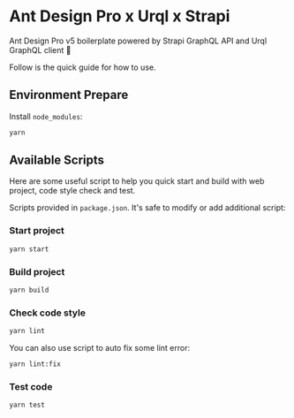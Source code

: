 # Ant Design Pro x Urql x Strapi

Ant Design Pro v5 boilerplate powered by Strapi GraphQL API and Urql GraphQL client 🌟

Follow is the quick guide for how to use.

## Environment Prepare

Install `node_modules`:

```bash
yarn
```

## Available Scripts

Here are some useful script to help you quick start and build with web project, code style check and test.

Scripts provided in `package.json`. It's safe to modify or add additional script:

### Start project

```bash
yarn start
```

### Build project

```bash
yarn build
```

### Check code style

```bash
yarn lint
```

You can also use script to auto fix some lint error:

```bash
yarn lint:fix
```

### Test code

```bash
yarn test
```
